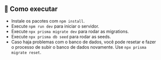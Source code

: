 ## 🚀 Como executar

- Instale os pacotes com `npm install`.
- Execute `npm run dev` para iniciar o servidor.
- Execute `npx prisma migrate dev` para rodar as migrations.
- Execute `npx prisma db seed` para rodar as seeds.
- Caso haja problemas com o banco de dados, você pode resetar e fazer o processo de subir o banco de dados novamente. Use `npx prisma migrate reset`.